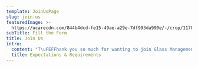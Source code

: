 ```yaml
---
template: JoinUsPage
slug: join-us
featuredImage: >-
  https://ucarecdn.com/844b4dcd-fe15-49ae-a29e-7df993da990e/-/crop/1170x722/0,2/-/preview/
subTitle: Fill the Form
title: Join Us
intro:
  content: "T\uFEFFhank you so much for wanting to join Glass Management - if you're interested, please fill in your details below. However, please note that a lot of our age groups are currently full. \n\nP\uFEFFlease take iPhone photos - a clear close up headshot and a full body shot against a plain wall. No filters, hats or sunglasses please. \n\nPlease be aware that ONLY successful applicants will be contacted due to the high volume of emails we receive. If you are NOT successful, you will NOT receive a reply. Replies will occur within 7 business days.\n\nIf you have a question regarding your application, please contact us via email only. \n\nYou MUST be reliable, have your own transport and be available at short notice between Monday - Friday, during business hours. \n\nPlease don't forget to let us know your location. We are now taking talent from the Gold Coast, Northern New South Wales, Brisbane and Melbourne."
  title: Expectations & Requirements
---
```


